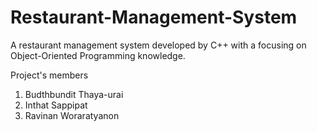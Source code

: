 # Restaurant-Management-System
A restaurant management system developed by C++ with a focusing on Object-Oriented Programming knowledge.

Project's members

1. Budthbundit Thaya-urai
2. Inthat Sappipat
3. Ravinan Woraratyanon
